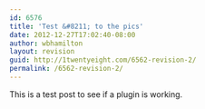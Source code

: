 ```yaml
---
id: 6576
title: 'Test &#8211; to the pics'
date: 2012-12-27T17:02:40-08:00
author: wbhamilton
layout: revision
guid: http://1twentyeight.com/6562-revision-2/
permalink: /6562-revision-2/
---
```

This is a test post to see if a plugin is working.